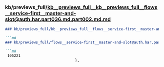 ### kb/previews_full/kb__previews_full__kb__previews_full__flows__service-first__master-and-slot@auth.har.part036.md.part002.md.md

```md
### kb/previews_full/kb__previews_full__flows__service-first__master-and-slot@auth.har.part036.md.part002.md

```md
### kb/previews_full/flows__service-first__master-and-slot@auth.har.part036.md (part 002)

```md
 105221
                                },
                          
```

```

```

```

